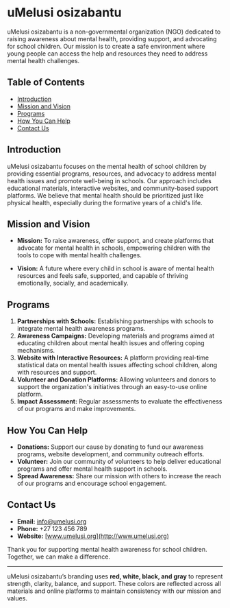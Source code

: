 # uMelusi osizabantu

uMelusi osizabantu is a non-governmental organization (NGO) dedicated to raising awareness about mental health, providing support, and advocating for school children. Our mission is to create a safe environment where young people can access the help and resources they need to address mental health challenges.

## Table of Contents

- [Introduction](#introduction)
- [Mission and Vision](#mission-and-vision)
- [Programs](#programs)
- [How You Can Help](#how-you-can-help)
- [Contact Us](#contact-us)

## Introduction

uMelusi osizabantu focuses on the mental health of school children by providing essential programs, resources, and advocacy to address mental health issues and promote well-being in schools. Our approach includes educational materials, interactive websites, and community-based support platforms. We believe that mental health should be prioritized just like physical health, especially during the formative years of a child's life.

## Mission and Vision

- **Mission:** To raise awareness, offer support, and create platforms that advocate for mental health in schools, empowering children with the tools to cope with mental health challenges.
  
- **Vision:** A future where every child in school is aware of mental health resources and feels safe, supported, and capable of thriving emotionally, socially, and academically.

## Programs

1. **Partnerships with Schools:** Establishing partnerships with schools to integrate mental health awareness programs.
2. **Awareness Campaigns:** Developing materials and programs aimed at educating children about mental health issues and offering coping mechanisms.
3. **Website with Interactive Resources:** A platform providing real-time statistical data on mental health issues affecting school children, along with resources and support.
4. **Volunteer and Donation Platforms:** Allowing volunteers and donors to support the organization's initiatives through an easy-to-use online platform.
5. **Impact Assessment:** Regular assessments to evaluate the effectiveness of our programs and make improvements.

## How You Can Help

- **Donations:** Support our cause by donating to fund our awareness programs, website development, and community outreach efforts.
- **Volunteer:** Join our community of volunteers to help deliver educational programs and offer mental health support in schools.
- **Spread Awareness:** Share our mission with others to increase the reach of our programs and encourage school engagement.

## Contact Us

- **Email:** info@umelusi.org
- **Phone:** +27 123 456 789
- **Website:** [www.umelusi.org](http://www.umelusi.org)

Thank you for supporting mental health awareness for school children. Together, we can make a difference.

---

uMelusi osizabantu’s branding uses **red, white, black, and gray** to represent strength, clarity, balance, and support. These colors are reflected across all materials and online platforms to maintain consistency with our mission and values.
